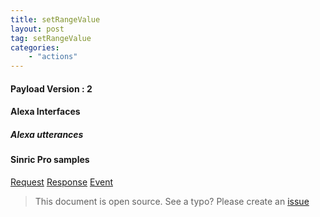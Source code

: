 ```yaml
---
title: setRangeValue
layout: post
tag: setRangeValue
categories: 
    - "actions"
---
```


#### Payload Version : 2
 

#### Alexa Interfaces
 
##### Alexa utterances
  

#### Sinric Pro samples
[Request]()
[Response]()
[Event]()

> This document is open source. See a typo? Please create an [issue](https://github.com/sinricpro/help-docs)
